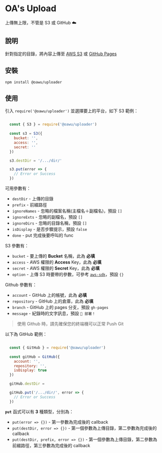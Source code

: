 # OA's Upload

上傳無上限，不管是 S3 或 GitHub ☁️


## 說明
針對指定的目錄，將內容上傳至 [AWS S3](https://aws.amazon.com/tw/s3/) 或 [GitHub Pages](https://pages.github.com/)

## 安裝

```shell
npm install @oawu/uploader
```


## 使用

引入 `require('@oawu/uploader')` 並選擇要上的平台，如下 S3 範例：

```javascript

  const { S3 } = require('@oawu/uploader')
  
  const s3 = S3({
    bucket: '',
    access: '',
    secret: ''
  })

  s3.destDir = '/.../dir/'

  s3.put(error => {
    // Error or Success
  })

```

可用參數有：

* `destDir` - 上傳的目錄
* `prefix` - 前綴路徑
* `ignoreNames` - 忽略的檔案名稱(主檔名＋副檔名)，預設 `[]`
* `ignoreExts` - 忽略的副檔名，預設 `[]`
* `ignoreDirs` - 忽略的目錄名稱，預設 `[]`
* `isDisplay` - 是否步驟提示，預設 `false`
* `done` - put 完成後要呼叫的 func

S3 參數有：

* `bucket` - 要上傳的 **Bucket** 名稱，此為 **必填**
* `access` - AWS 權限的 **Access** Key，此為 **必填**
* `secret` - AWS 權限的 **Secret** Key，此為 **必填**
* `option` - 上傳 S3 時要帶的參數，可參考 [`aws-sdk`](https://aws.amazon.com/tw/sdk-for-node-js/)，預設 `{}`

Github 參數有：

* `account` - GitHub 上的帳號，此為 **必填**
* `repository` - GitHub 上的倉庫，此為 **必填**
* `branch` - GitHub 上的 pages 分支，預設 `gh-pages`
* `message` - 紀錄時的文字訊息，預設 `🚀 部署！`

> 使用 Github 時，請先確保您的終端機可以正常 Push Git

以下為 GitHub 範例：

```javascript

  const { GitHub } = require('@oawu/uploader')
  
  const gitHub = GitHub({
    account: '',
    repository: '',
    isDisplay: true
  })

  gitHub.destDir = 

  gitHub.put('/.../dir/', error => {
    // Error or Success
  })

```

**`put`** 函式可以有 **3** 種類型，分別為：

  * `put(error => {})` - 第一參數為完成後的 callback
  * `put(destDir, error => {})` - 第一個參數為上傳目錄，第二參數為完成後的 callback
  * `put(destDir, prefix, error => {})` - 第一個參數為上傳目錄，第二參數為前綴路徑，第三參數為完成後的 callback
